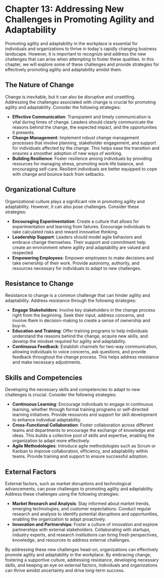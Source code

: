 Chapter 13: Addressing New Challenges in Promoting Agility and Adaptability
===========================================================================

Promoting agility and adaptability in the workplace is essential for individuals and organizations to thrive in today's rapidly changing business landscape. However, it is important to recognize and address the new challenges that can arise when attempting to foster these qualities. In this chapter, we will explore some of these challenges and provide strategies for effectively promoting agility and adaptability amidst them.

The Nature of Change
--------------------

Change is inevitable, but it can also be disruptive and unsettling. Addressing the challenges associated with change is crucial for promoting agility and adaptability. Consider the following strategies:

* **Effective Communication**: Transparent and timely communication is vital during times of change. Leaders should clearly communicate the reasons behind the change, the expected impact, and the opportunities it presents.
* **Change Management**: Implement robust change management processes that involve planning, stakeholder engagement, and support for individuals affected by the change. This helps ease the transition and ensures a smoother adoption of new ways of working.
* **Building Resilience**: Foster resilience among individuals by providing resources for managing stress, promoting work-life balance, and encouraging self-care. Resilient individuals are better equipped to cope with change and bounce back from setbacks.

Organizational Culture
----------------------

Organizational culture plays a significant role in promoting agility and adaptability. However, it can also pose challenges. Consider these strategies:

* **Encouraging Experimentation**: Create a culture that allows for experimentation and learning from failures. Encourage individuals to take calculated risks and reward innovative thinking.
* **Leadership Support**: Leaders should model agile behaviors and embrace change themselves. Their support and commitment help create an environment where agility and adaptability are valued and respected.
* **Empowering Employees**: Empower employees to make decisions and take ownership of their work. Provide autonomy, authority, and resources necessary for individuals to adapt to new challenges.

Resistance to Change
--------------------

Resistance to change is a common challenge that can hinder agility and adaptability. Address resistance through the following strategies:

* **Engage Stakeholders**: Involve key stakeholders in the change process right from the beginning. Seek their input, address concerns, and involve them in decision-making to create a sense of ownership and buy-in.
* **Education and Training**: Offer training programs to help individuals understand the reasons behind the change, acquire new skills, and develop the mindset required for agility and adaptability.
* **Continuous Feedback**: Establish channels for two-way communication, allowing individuals to voice concerns, ask questions, and provide feedback throughout the change process. This helps address resistance and make necessary adjustments.

Skills and Competencies
-----------------------

Developing the necessary skills and competencies to adapt to new challenges is crucial. Consider the following strategies:

* **Continuous Learning**: Encourage individuals to engage in continuous learning, whether through formal training programs or self-directed learning initiatives. Provide resources and support for skill development to enhance individual adaptability.
* **Cross-Functional Collaboration**: Foster collaboration across different teams and departments to encourage the exchange of knowledge and ideas. This builds a collective pool of skills and expertise, enabling the organization to adapt more effectively.
* **Agile Methodologies**: Introduce agile methodologies such as Scrum or Kanban to improve collaboration, efficiency, and adaptability within teams. Provide training and support to ensure successful adoption.

External Factors
----------------

External factors, such as market disruptions and technological advancements, can pose challenges to promoting agility and adaptability. Address these challenges using the following strategies:

* **Market Research and Analysis**: Stay informed about market trends, emerging technologies, and customer expectations. Conduct regular research and analysis to identify potential disruptions and opportunities, enabling the organization to adapt proactively.
* **Innovation and Partnerships**: Foster a culture of innovation and explore partnerships with external stakeholders. Collaborating with startups, industry experts, and research institutions can bring fresh perspectives, knowledge, and resources to address external challenges.

By addressing these new challenges head-on, organizations can effectively promote agility and adaptability in the workplace. By embracing change, fostering a supportive culture, addressing resistance, developing necessary skills, and keeping an eye on external factors, individuals and organizations can thrive amidst uncertainty and drive long-term success.
